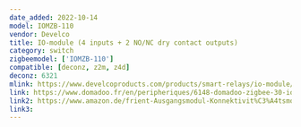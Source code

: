 ```yaml
---
date_added: 2022-10-14
model: IOMZB-110
vendor: Develco
title: IO-module (4 inputs + 2 NO/NC dry contact outputs)
category: switch
zigbeemodel: ['IOMZB-110']
compatible: [deconz, z2m, z4d]
deconz: 6321
mlink: https://www.develcoproducts.com/products/smart-relays/io-module/
link: https://www.domadoo.fr/en/peripheriques/6148-domadoo-zigbee-30-io-module-4-dry-contact-inputs-2-nonc-outputs-onoff-or-pulse.html
link2: https://www.amazon.de/frient-Ausgangsmodul-Konnektivit%C3%A4tsmodul-Schnittstelle-Funktioniert/dp/B0CB4G2T8P
link3: 
---
```


